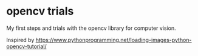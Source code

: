 # opencv trials
My first steps and trials with the opencv library for computer vision.

Inspired by
https://www.pythonprogramming.net/loading-images-python-opencv-tutorial/
